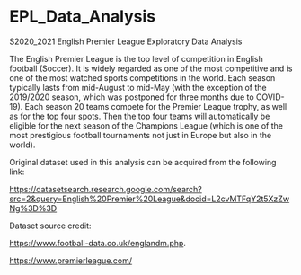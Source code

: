 # EPL_Data_Analysis
S2020_2021 English Premier League Exploratory Data Analysis


The English Premier League is the top level of competition in English football (Soccer). It is widely regarded as one of the most competitive and is one of the most watched sports competitions in the world. Each season typically lasts from mid-August to mid-May (with the exception of the 2019/2020 season, which was postponed for three months due to COVID-19). Each season 20 teams compete for the Premier League trophy, as well as for the top four spots. Then the top four teams will automatically be eligible for the next season of the Champions League (which is one of the most prestigious football tournaments not just in Europe but also in the world).


Original dataset used in this analysis can be acquired from the following link:  

https://datasetsearch.research.google.com/search?src=2&query=English%20Premier%20League&docid=L2cvMTFqY2t5XzZwNg%3D%3D

    
Dataset source credit:

https://www.football-data.co.uk/englandm.php.

https://www.premierleague.com/


